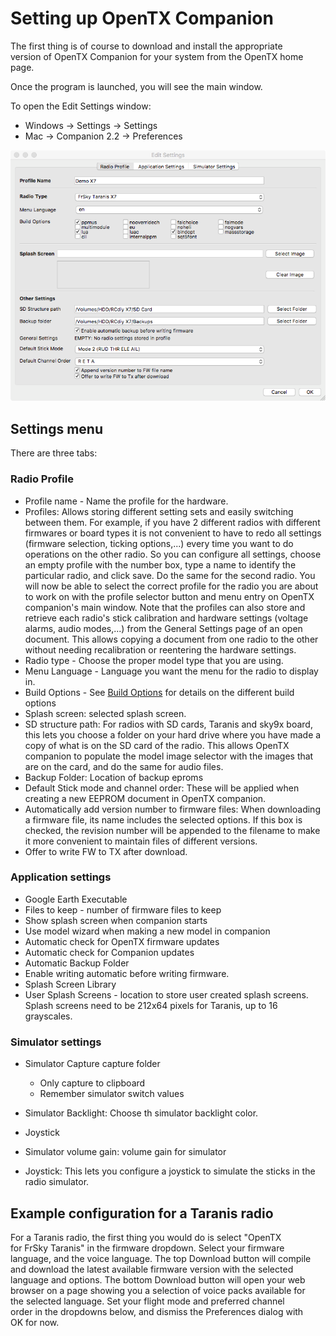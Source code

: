 # Setting up OpenTX Companion

The first thing is of course to download and install the appropriate  
version of OpenTX Companion for your system from the OpenTX home page.

Once the program is launched, you will see the main window.

To open the Edit Settings window:

* Windows -&gt; Settings -&gt; Settings
* Mac -&gt; Companion 2.2 -&gt; Preferences

![](/images/companion-settings.png)

## Settings menu

There are three tabs:

### Radio Profile

* Profile name - Name the profile for the hardware.
* Profiles: Allows storing different setting sets and easily switching
  between them. For example, if you have 2 different radios with
  different firmwares or board types it is not convenient to have to
  redo all settings \(firmware selection, ticking options,...\) every
  time you want to do operations on the other radio. So you can
  configure all settings, choose an empty profile with the number box,
  type a name to identify the particular radio, and click save. Do the
  same for the second radio. You will now be able to select the
  correct profile for the radio you are about to work on with the
  profile selector button and menu entry on OpenTX companion's main
  window. Note that the profiles can also store and retrieve each
  radio's stick calibration and hardware settings \(voltage alarms,
  audio modes,...\) from the General Settings page of an open
  document. This allows copying a document from one radio to the other
  without needing recalibration or reentering the hardware settings.
* Radio type - Choose the proper model type that you are using.
* Menu Language - Language you want the menu for the radio to display in.
* Build Options - See [Build Options](radio_options.md) for details on the different build options
* Splash screen: selected splash screen.
* SD structure path: For radios with SD cards, Taranis and sky9x board, this lets you choose a folder on your hard drive where you have made a copy of what is on the SD card of the radio.  This allows OpenTX companion to populate the model image selector with the images that are on the card, and do the same for audio files.
* Backup Folder: Location of backup eproms
* Default Stick mode and channel order: These will be applied when creating a new EEPROM document in OpenTX companion.
* Automatically add version number to firmware files: When downloading a firmware file, its name includes the selected options. If this box is checked, the revision number will be appended to the filename to make it more convenient to maintain files of different versions.
* Offer to write FW to TX after download.

### Application settings

* Google Earth Executable
* Files to keep - number of firmware files to keep
* Show splash screen when companion starts
* Use model wizard when making a new model in companion
* Automatic check for OpenTX firmware updates
* Automatic check for Companion updates
* Automatic Backup Folder
* Enable writing automatic before writing firmware.
* Splash Screen Library
* User Splash Screens - location to store user created splash screens.  Splash screens need to be 212x64 pixels for Taranis, up to 16 grayscales.

### Simulator settings

* Simulator Capture capture folder
  * Only capture to clipboard
  * Remember simulator switch values
* Simulator Backlight: Choose th simulator backlight color.
* Joystick
* Simulator volume gain: volume gain for simulator

* Joystick: This lets you configure a joystick to simulate the sticks
  in the radio simulator.

## Example configuration for a Taranis radio

For a Taranis radio, the first thing you would do is select "OpenTX  
for FrSky Taranis" in the firmware dropdown. Select your firmware  
language, and the voice language. The top Download button will compile  
and download the latest available firmware version with the selected  
language and options. The bottom Download button will open your web  
browser on a page showing you a selection of voice packs available for  
the selected language.  Set your flight mode and preferred channel  
order in the dropdowns below, and dismiss the Preferences dialog with  
OK for now.

